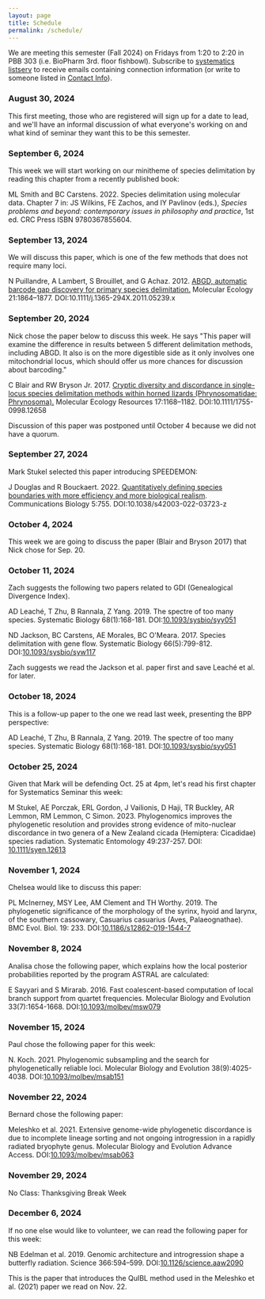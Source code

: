 ```yaml
---
layout: page
title: Schedule
permalink: /schedule/
---
```


We are meeting this semester (Fall 2024) on Fridays from 1:20 to 2:20 in PBB 303 (i.e. BioPharm 3rd. floor fishbowl). Subscribe to [systematics listserv](/systseminar/listserv/) to receive emails containing connection information (or write to someone listed in [Contact Info](/systseminar/contact-info/)).

### August 30, 2024

This first meeting, those who are registered will sign up for a date to lead, and we'll have an informal discussion of what everyone's working on and what kind of seminar they want this to be this semester.

### September 6, 2024

This week we will start working on our minitheme of species delimitation by reading this chapter from a recently published book:

ML Smith and BC Carstens. 2022. Species delimitation using molecular data. Chapter 7 in: JS Wilkins, FE Zachos, and IY Pavlinov (eds.), _Species problems and beyond: contemporary issues in philosophy and practice_, 1st ed. CRC Press ISBN 9780367855604.

### September 13, 2024

We will discuss this paper, which is one of the few methods that does not require many loci.

N Puillandre, A Lambert, S Brouillet, and G Achaz. 2012. [ABGD, automatic barcode gap discovery for primary species delimitation.](https://doi.org/10.1111/j.1365-294X.2011.05239.x) Molecular Ecology 21:1864–1877. DOI:10.1111/j.1365-294X.2011.05239.x

### September 20, 2024

Nick chose the paper below to discuss this week. He says "This paper will examine the difference in results between 5 different delimitation methods, including ABGD. It also is on the more digestible side as it only involves one mitochondrial locus, which should offer us more chances for discussion about barcoding."

C Blair and RW Bryson Jr. 2017. [Cryptic diversity and discordance in single-locus species delimitation methods within horned lizards (Phrynosomatidae: Phrynosoma).](https://doi.org/10.1111/1755-0998.12658) Molecular Ecology Resources 17:1168–1182. DOI:10.1111/1755-0998.12658

Discussion of this paper was postponed until October 4 because we did not have a quorum.

### September 27, 2024

Mark Stukel selected this paper introducing SPEEDEMON:

J Douglas and R Bouckaert. 2022. [Quantitatively defining species boundaries with more efficiency and more biological realism](https://doi.org/10.1038/s42003-022-03723-z). Communications Biology 5:755. DOI:10.1038/s42003-022-03723-z 


### October 4, 2024

This week we are going to discuss the paper (Blair and Bryson 2017) that Nick chose for Sep. 20.

### October 11, 2024

Zach suggests the following two papers related to GDI (Genealogical Divergence Index). 

AD Leaché, T Zhu, B Rannala, Z Yang. 2019. The spectre of too many species. Systematic Biology 68(1):168-181. DOI:[10.1093/sysbio/syy051](https://doi.org/10.1093/sysbio/syy051)

ND Jackson, BC Carstens, AE Morales, BC O'Meara. 2017. Species delimitation with gene flow. Systematic Biology 66(5):799-812. DOI:[10.1093/sysbio/syw117](https://doi.org/10.1093/sysbio/syw117)

Zach suggests we read the Jackson et al. paper first and save Leaché et al. for later.

### October 18, 2024

This is a follow-up paper to the one we read last week, presenting the BPP perspective:

AD Leaché, T Zhu, B Rannala, Z Yang. 2019. The spectre of too many species. Systematic Biology 68(1):168-181. DOI:[10.1093/sysbio/syy051](https://doi.org/10.1093/sysbio/syy051)

### October 25, 2024

Given that Mark will be defending Oct. 25 at 4pm, let's read his first chapter for Systematics Seminar this week:

M Stukel, AE Porczak, ERL Gordon, J Vailionis, D Haji, TR Buckley, AR Lemmon, RM Lemmon, C Simon. 2023. Phylogenomics improves the phylogenetic resolution and provides strong evidence of mito-nuclear discordance in two genera of a New Zealand cicada (Hemiptera: Cicadidae) species radiation. Systematic Entomology 49:237-257. DOI: [10.1111/syen.12613](https://doi.org/10.1111/syen.12613)


### November 1, 2024

Chelsea would like to discuss this paper:

PL McInerney, MSY Lee, AM Clement and TH Worthy. 2019. The phylogenetic significance of the morphology of the syrinx, hyoid and larynx, of the southern cassowary, Casuarius casuarius (Aves, Palaeognathae). BMC Evol. Biol. 19: 233. DOI:[10.1186/s12862-019-1544-7](https://doi.org/10.1186/s12862-019-1544-7)

### November 8, 2024

Analisa chose the following paper, which explains how the local posterior probabilities reported by the program ASTRAL are calculated:

E Sayyari and S Mirarab. 2016. Fast coalescent-based computation of local branch support from quartet frequencies. Molecular Biology and Evolution 33(7):1654-1668. DOI:[10.1093/molbev/msw079](https://doi.org/10.1093/molbev/msw079)

### November 15, 2024

Paul chose the following paper for this week:

N. Koch. 2021. Phylogenomic subsampling and the search for phylogenetically reliable loci. Molecular Biology and Evolution 38(9):4025-4038. DOI:[10.1093/molbev/msab151](https://doi.org/10.1093/molbev/msab151)
 
### November 22, 2024

Bernard chose the following paper:

Meleshko et al. 2021. Extensive genome-wide phylogenetic discordance is due to incomplete lineage sorting and not ongoing introgression in a rapidly radiated bryophyte genus. Molecular Biology and Evolution Advance Access. DOI:[10.1093/molbev/msab063](https://doi.org/10.1093/molbev/msab063)

### November 29, 2024

No Class: Thanksgiving Break Week

### December 6, 2024

If no one else would like to volunteer, we can read the following paper for this week:

NB Edelman et al. 2019. Genomic architecture and introgression shape a butterfly radiation. Science 366:594–599. DOI:[10.1126/science.aaw2090](https://doi.org/10.1126/science.aaw2090)

This is the paper that introduces the QuIBL method used in the Meleshko et al. (2021) paper we read on Nov. 22.
